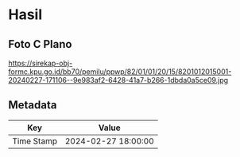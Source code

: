 # Hasil

## Foto C Plano

https://sirekap-obj-formc.kpu.go.id/bb70/pemilu/ppwp/82/01/01/20/15/8201012015001-20240227-171106--9e983af2-6428-41a7-b266-1dbda0a5ce09.jpg


## Metadata

| Key        | Value               |
| ---------- | ------------------- |
| Time Stamp | 2024-02-27 18:00:00 |



